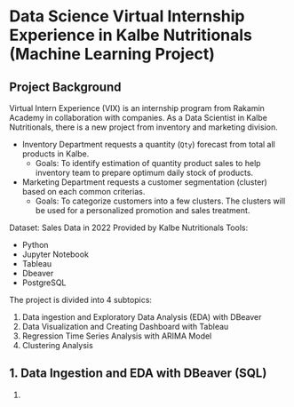# Data Science Virtual Internship Experience in Kalbe Nutritionals (Machine Learning Project)
## Project Background
Virtual Intern Experience (VIX) is an internship program from Rakamin Academy in collaboration with companies. As a Data Scientist in Kalbe Nutritionals, there is a new project from inventory and marketing division.
- Inventory Department requests a quantity (`Qty`) forecast from total all products in Kalbe.
  - Goals: To identify estimation of quantity product sales to help inventory team to prepare optimum daily stock of products.
- Marketing Department requests a customer segmentation (cluster) based on each common criterias.
  - Goals:  To categorize customers into a few clusters. The clusters will be used for a personalized promotion and sales treatment.

Dataset: Sales Data in 2022 Provided by Kalbe Nutritionals
Tools:
- Python
- Jupyter Notebook
- Tableau
- Dbeaver
- PostgreSQL

The project is divided into 4 subtopics:
1. Data ingestion and Exploratory Data Analysis (EDA) with DBeaver
2. Data Visualization and Creating Dashboard with Tableau
3. Regression Time Series Analysis with ARIMA Model
4. Clustering Analysis
   

## 1. Data Ingestion and EDA with DBeaver (SQL)
1. 
